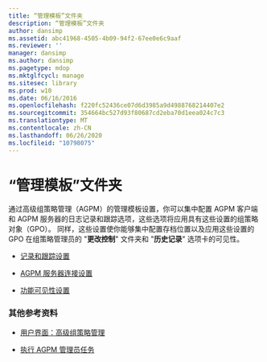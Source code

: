 ```yaml
---
title: “管理模板”文件夹
description: “管理模板”文件夹
author: dansimp
ms.assetid: abc41968-4505-4b09-94f2-67ee0e6c9aaf
ms.reviewer: ''
manager: dansimp
ms.author: dansimp
ms.pagetype: mdop
ms.mktglfcycl: manage
ms.sitesec: library
ms.prod: w10
ms.date: 06/16/2016
ms.openlocfilehash: f220fc52436ce07d6d3985a9d4988768214407e2
ms.sourcegitcommit: 354664bc527d93f80687cd2eba70d1eea024c7c3
ms.translationtype: MT
ms.contentlocale: zh-CN
ms.lasthandoff: 06/26/2020
ms.locfileid: "10798075"
---
```

# “管理模板”文件夹


通过高级组策略管理（AGPM）的管理模板设置，你可以集中配置 AGPM 客户端和 AGPM 服务器的日志记录和跟踪选项，这些选项将应用具有这些设置的组策略对象（GPO）。 同样，这些设置使你能够集中配置存档位置以及应用这些设置的 GPO 在组策略管理员的 "**更改控制**" 文件夹和 "**历史记录**" 选项卡的可见性。

-   [记录和跟踪设置](logging-and-tracing-settings-agpm40.md)

-   [AGPM 服务器连接设置](agpm-server-connection-settings-agpm40.md)

-   [功能可见性设置](feature-visibility-settings-agpm40.md)

### 其他参考资料

-   [用户界面：高级组策略管理](user-interface-advanced-group-policy-management-agpm40.md)

-   [执行 AGPM 管理员任务](performing-agpm-administrator-tasks-agpm40.md)

 

 





